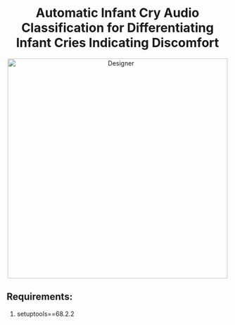 # <div align="center">Automatic Infant Cry Audio Classification for Differentiating Infant Cries Indicating Discomfort</div>

<div align="center">
  <img src="D:\External_Projects\Infant_Cry_Audio_Classification\README_images_sources\Baby_Crying.jpeg" alt="Designer" width="500"/>
</div>

## Requirements:
1. setuptools==68.2.2